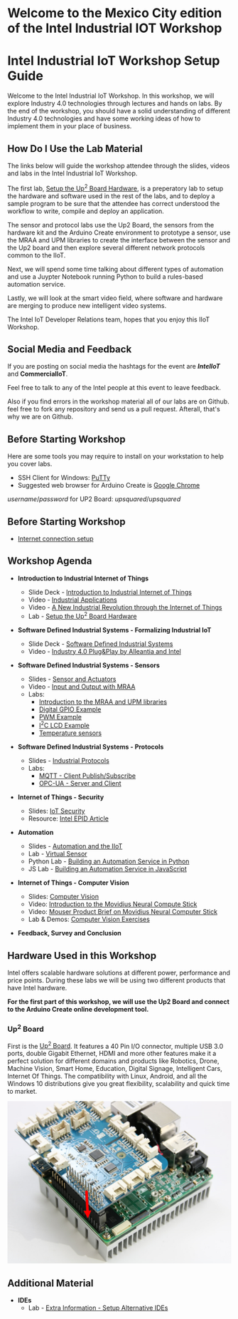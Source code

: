 
# Welcome to the Mexico City edition of the Intel Industrial IOT Workshop

# Intel Industrial IoT Workshop Setup Guide
Welcome to the Intel Industrial IoT Workshop. In this workshop, we will explore Industry 4.0 technologies through lectures and hands on labs. By the end of the workshop, you should have a solid understanding of different Industry 4.0 technologies and have some working ideas of how to implement them in your place of business.

## How Do I Use the Lab Material

The links below will guide the workshop attendee through the slides, videos and labs in the Intel Industrial IoT Workshop.

The first lab, [Setup the Up<sup>2</sup> Board Hardware](https://software.intel.com/en-us/upsquared-grove-getting-started-guide), is a preperatory lab to setup the hardware and software used in the rest of the labs, and to deploy a sample program to be sure that the attendee has correct understood the workflow to write, compile and deploy an application.

The sensor and protocol labs use the Up2 Board, the sensors from the hardware kit and the Arduino Create environment to prototype a sensor, use the MRAA and UPM libraries to create the interface between the sensor and the Up2 board and then explore several different network protocols common to the IIoT.

Next, we will spend some time talking about different types of automation and use a Juypter Notebook running Python to build a rules-based automation service.

Lastly, we will look at the smart video field, where software and hardware are merging to produce new intelligent video systems.

The Intel IoT Developer Relations team, hopes that you enjoy this IIoT Workshop.

## Social Media and Feedback

If you are posting on social media the hashtags for the event are ***IntelIoT*** and **CommercialIoT**.

Feel free to talk to any of the Intel people at this event to leave feedback.

Also if you find errors in the workshop material all of our labs are on Github. feel free to fork any repository and send us a pull request. Afterall, that's why we are on Github.

## Before Starting Workshop
Here are some tools you may require to install on your workstation to help you cover labs.

  - SSH Client for Windows: [PuTTy](https://putty.org)
  - Suggested web browser for Arduino Create is [Google Chrome](https://www.google.com/chrome/)

  *username*/*password* for UP2 Board: *upsquared*/*upsquared*

## Before Starting Workshop
 - [Internet connection setup](https://github.com/SSG-DRD-IOT/Industrial-IoT-Workshop/blob/MexicoCity/UP2InternetSetup.md) 

## Workshop Agenda
* **Introduction to Industrial Internet of Things**
  - Slide Deck - [Introduction to Industrial Internet of Things](https://github.com/SSG-DRD-IOT/Industrial-IoT-Workshop/blob/milano-workshop/presentations/01-Introduction-to-the-Industrial-Internet-of-Things.pptx)
  - Video - [Industrial Applications](https://www.intel.com/content/www/us/en/industrial-automation/overview.html)
  - Video - [A New Industrial Revolution through the Internet of Things](https://www.intel.com/content/www/us/en/industrial-automation/industrial-vision-video.html)
  - Lab - [Setup the Up<sup>2</sup> Board Hardware](https://github.com/SSG-DRD-IOT/lab-up2-setup/tree/milano-workshop)

* **Software Defined Industrial Systems - Formalizing Industrial IoT**
  - Slide Deck - [Software Defined Industrial Systems](https://github.com/SSG-DRD-IOT/Industrial-IoT-Workshop/blob/milano-workshop/presentations/02-Software-Defined-Industrial-Systems.pptx)
  - Video - [Industry 4.0 Plug&Play by Alleantia and Intel](https://vimeo.com/185239991)

* **Software Defined Industrial Systems - Sensors**
  - Slides - [Sensor and Actuators](https://github.com/SSG-DRD-IOT/Industrial-IoT-Workshop/blob/milano-workshop/presentations/03-Sensors-and-Actuators.pptx)
  - Video - [Input and Output with MRAA](https://www.youtube.com/watch?v=hY4HudLuvEM)
  - Labs:
    * [Introduction to the MRAA and UPM libraries](https://github.com/SSG-DRD-IOT/lab-overview-mraa-and-upm-libraries/)
    * [Digital GPIO Example](https://github.com/SSG-DRD-IOT/lab-digital-sensors-arduino)
    * [PWM Example](https://github.com/SSG-DRD-IOT/lab-pwm-sensors-arduino)
    * [I<sup>2</sup>C LCD Example](https://github.com/SSG-DRD-IOT/lab-lcd-arduino)
    * [Temperature sensors](https://github.com/SSG-DRD-IOT/lab-temperature-humidity-arduino)
  
* **Software Defined Industrial Systems - Protocols**
  - Slides - [Industrial Protocols](https://github.com/SSG-DRD-IOT/Industrial-IoT-Workshop/blob/milano-workshop/presentations/04-Industrial-Protocols.pptx)
  - Labs:
     * [MQTT - Client Publish/Subscribe](https://github.com/SSG-DRD-IOT/lab-protocols-mqtt-arduino/)  
     * [OPC-UA - Server and Client](https://github.com/SSG-DRD-IOT/lab-sensors-opc-ua/tree/milano-workshop)
  
* **Internet of Things - Security**
  - Slides: [IoT Security](https://github.com/SSG-DRD-IOT/Industrial-IoT-Workshop/blob/milano-workshop/presentations/05-Security-Architecture.pptx) 
  - Resource: [Intel EPID Article](https://software.intel.com/en-us/articles/intel-enhanced-privacy-id-epid-security-technology)

* **Automation**
  - Slides - [Automation and the IIoT](https://github.com/SSG-DRD-IOT/Industrial-IoT-Workshop/blob/milano-workshop/presentations/Automation_Extra.pptx)
  - Lab - [Virtual Sensor](https://github.com/SSG-DRD-IOT/virtual-sensor)
  - Python Lab - [Building an Automation Service in Python](https://github.com/SSG-DRD-IOT/lab-automation-jupyter/) 
  - JS Lab - [Building an Automation Service in JavaScript](https://github.com/SSG-DRD-IOT/lab-iot-automation)

* **Internet of Things - Computer Vision**
  - Slides: [Computer Vision](https://github.com/SSG-DRD-IOT/Industrial-IoT-Workshop/blob/milano-workshop/presentations/06-Computer-Vision.pptx)
  - Video: [Introduction to the Movidius Neural Compute Stick](https://www.youtube.com/watch?v=VioTPaYcF98)
  - Video: [Mouser Product Brief on Movidius Neural Computer Stick](https://www.youtube.com/watch?v=gl_iKYr9EKk)
  - Lab & Demos: [Computer Vision Exercises](https://github.com/SSG-DRD-IOT/lab-opencv-examples/tree/milano-workshop)

* **Feedback, Survey and Conclusion**

## Hardware Used in this Workshop
Intel offers scalable hardware solutions at different power, performance and price points. During these labs we will be using two different products that have Intel hardware.

**For the first part of this workshop, we will use the Up2 Board and connect to the Arduino Create online development tool.**

### Up<sup>2</sup> Board
First is the [Up<sup>2</sup> Board](http://www.up-board.org/upsquared/). It features a 40 Pin I/O connector, multiple USB 3.0 ports, double Gigabit Ethernet, HDMI and more other features make it a perfect solution for different domains and products like Robotics, Drone, Machine Vision, Smart Home, Education, Digital Signage, Intelligent Cars, Internet Of Things. The compatibility with Linux, Android, and all the Windows 10 distributions give you great flexibility, scalability and quick time to market.

![](images/up2.png)

## Additional Material
* **IDEs**
  - Lab - [Extra Information - Setup Alternative IDEs](https://github.com/SSG-DRD-IOT/doc-alternative-IDEs)
